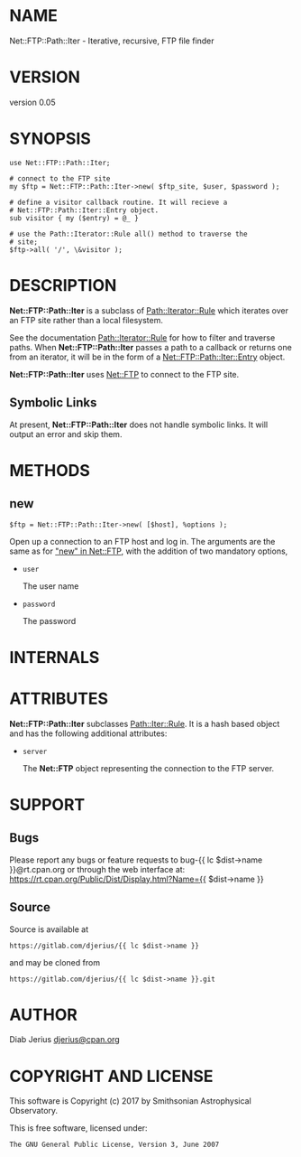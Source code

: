 # NAME

Net::FTP::Path::Iter - Iterative, recursive, FTP file finder

# VERSION

version 0.05

# SYNOPSIS

    use Net::FTP::Path::Iter;

    # connect to the FTP site
    my $ftp = Net::FTP::Path::Iter->new( $ftp_site, $user, $password );

    # define a visitor callback routine. It will recieve a
    # Net::FTP::Path::Iter::Entry object.
    sub visitor { my ($entry) = @_ }

    # use the Path::Iterator::Rule all() method to traverse the
    # site;
    $ftp->all( '/', \&visitor );

# DESCRIPTION

**Net::FTP::Path::Iter** is a subclass of [Path::Iterator::Rule](https://metacpan.org/pod/Path%3A%3AIterator%3A%3ARule) which
iterates over an FTP site rather than a local filesystem.

See the documentation [Path::Iterator::Rule](https://metacpan.org/pod/Path%3A%3AIterator%3A%3ARule) for how to filter and
traverse paths.  When **Net::FTP::Path::Iter** passes a path to a callback or
returns one from an iterator, it will be in the form of a
[Net::FTP::Path::Iter::Entry](https://metacpan.org/pod/Net%3A%3AFTP%3A%3APath%3A%3AIter%3A%3AEntry) object.

**Net::FTP::Path::Iter** uses [Net::FTP](https://metacpan.org/pod/Net%3A%3AFTP) to connect to the FTP site.

## Symbolic Links

At present, **Net::FTP::Path::Iter** does not handle symbolic links. It will
output an error and skip them.

# METHODS

## new

    $ftp = Net::FTP::Path::Iter->new( [$host], %options );

Open up a connection to an FTP host and log in.  The arguments
are the same as for ["new" in Net::FTP](https://metacpan.org/pod/Net%3A%3AFTP#new), with the addition of two
mandatory options,

- `user`

    The user name

- `password`

    The password

# INTERNALS

# ATTRIBUTES

**Net::FTP::Path::Iter** subclasses [Path::Iter::Rule](https://metacpan.org/pod/Path%3A%3AIter%3A%3ARule). It is a hash based object
and has the following additional attributes:

- `server`

    The **Net::FTP** object representing the connection to the FTP server.

# SUPPORT

## Bugs

Please report any bugs or feature requests to bug-{{ lc $dist->name }}@rt.cpan.org  or through the web interface at: https://rt.cpan.org/Public/Dist/Display.html?Name={{ $dist->name }}

## Source

Source is available at

    https://gitlab.com/djerius/{{ lc $dist->name }}

and may be cloned from

    https://gitlab.com/djerius/{{ lc $dist->name }}.git

# AUTHOR

Diab Jerius <djerius@cpan.org>

# COPYRIGHT AND LICENSE

This software is Copyright (c) 2017 by Smithsonian Astrophysical Observatory.

This is free software, licensed under:

    The GNU General Public License, Version 3, June 2007
